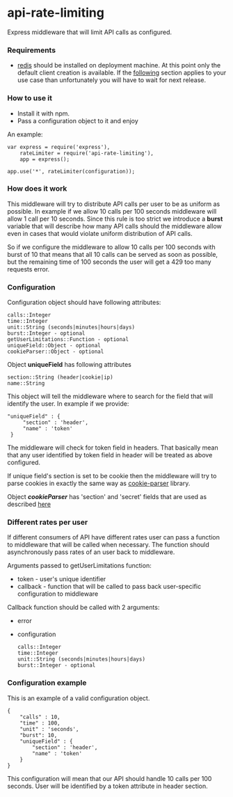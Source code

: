 # api-rate-limiting

Express middleware that will limit API calls as configured. 

### Requirements 

- [redis](https://redis.io/) should be installed on deployment machine. At this point only the default client creation is available. If the [following](https://github.com/NodeRedis/node_redis#rediscreateclient) section applies to your use case than unfortunately you will have to wait for next release. 

### How to use it

- Install it with npm. 
- Pass a configuration object to it and enjoy


An example: 

    var express = require('express'),
        rateLimiter = require('api-rate-limiting'),
        app = express();
        
    app.use('*', rateLimiter(configuration));


### How does it work

This middleware will try to distribute API calls per user to be as uniform as possible. In example if we allow 10 calls per 100 seconds middleware will allow 1 call per 10 seconds. Since this rule is too strict we introduce a **burst** variable that will describe how many API calls should the middleware allow even in cases that would violate uniform distribution of API calls.
 
So if we configure the middleware to allow 10 calls per 100 seconds with burst of 10 that means that all 10 calls can be served as soon as possible, but the remaining time of 100 seconds the user will get a 429 too many requests error. 

### Configuration

Configuration object should have following attributes:

    calls::Integer
    time::Integer
    unit::String (seconds|minutes|hours|days)
    burst::Integer - optional
    getUserLimitations::Function - optional
    uniqueField::Object - optional
    cookieParser::Object - optional
    
Object **uniqueField** has following attributes
 
    section::String (header|cookie|ip)
    name::String
    
This object will tell the middleware where to search for the field that will identify the user. In example if we provide:
 
    "uniqueField" : {
         "section" : 'header',
         "name" : 'token'
     }
 
The middleware will check for token field in headers. That basically mean that any user identified by token field in header will be treated as above configured. 
 
If unique field's section is set to be cookie then the middleware will try to parse cookies in exactly the same way as [cookie-parser](https://github.com/expressjs/cookie-parser) library. 
 
Object ***cookieParser*** has 'section' and 'secret' fields that are used as described [here](https://github.com/expressjs/cookie-parser#cookieparsersecret-options)

### Different rates per user

If different consumers of API have different rates user can pass a function to middleware that will be called when necessary. The function should asynchronously pass rates of an user back to middleware. 

Arguments passed to getUserLimitations function: 

- token - user's unique identifier
- callback - function that will be called to pass back user-specific configuration to middleware

Callback function should be called with 2 arguments:
- error
- configuration 
  
      calls::Integer
      time::Integer
      unit::String (seconds|minutes|hours|days)
      burst::Integer - optional

### Configuration example

This is an example of a valid configuration object. 

    {
        "calls" : 10,
        "time" : 100, 
        "unit" : 'seconds', 
        "burst": 10,
        "uniqueField" : { 
            "section" : 'header',
            "name" : 'token'
        }
    }
    
This configuration will mean that our API should handle 10 calls per 100 seconds. User will be identified by a token attribute in header section. 